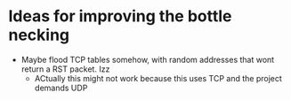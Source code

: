 # Ideas for improving the bottle necking

- Maybe flood TCP tables somehow, with random addresses that wont 
    return a RST packet. Izz
    - ACtually this might not work because this uses TCP and the project
    demands UDP

